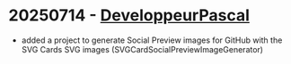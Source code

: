 # 20250714 - [DeveloppeurPascal](https://github.com/DeveloppeurPascal)

* added a project to generate Social Preview images for GitHub with the SVG Cards SVG images (SVGCardSocialPreviewImageGenerator)
